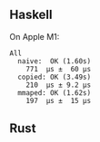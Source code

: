 ## Haskell

On Apple M1:

```text
All
  naive:  OK (1.60s)
    771  μs ±  60 μs
  copied: OK (3.49s)
    210  μs ± 9.2 μs
  mmaped: OK (1.62s)
    197  μs ±  15 μs
```

## Rust

```rust
```

```text
```
